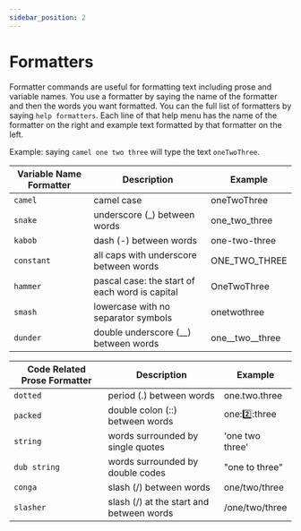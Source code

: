 ```yaml
---
sidebar_position: 2
---
```


# Formatters

Formatter commands are useful for formatting text including prose and variable names. You use a formatter by saying the name of the formatter and then the words you want formatted. You can the full list of formatters by saying `help formatters`. Each line of that help menu has the name of the formatter on the right and example text formatted by that formatter on the left.

Example: saying `camel one two three` will type the text `oneTwoThree`.

| Variable Name Formatter | Description                                    | Example             |
| ----------------------- | ---------------------------------------------- | ------------------- |
| `camel`                 | camel case                                     | oneTwoThree         |
| `snake`                 | underscore (\_) between words                  | one_two_three       |
| `kabob`                 | dash (-) between words                         | one-two-three       |
| `constant`              | all caps with underscore between words         | ONE_TWO_THREE       |
| `hammer`                | pascal case: the start of each word is capital | OneTwoThree         |
| `smash`                 | lowercase with no separator symbols            | onetwothree         |
| `dunder`                | double underscore (\_\_) between words         | one\_\_two\_\_three |

| Code Related Prose Formatter | Description                              | Example          |
| ---------------------------- | ---------------------------------------- | ---------------- |
| `dotted`                     | period (.) between words                 | one.two.three    |
| `packed`                     | double colon (::) between words          | one\::two::three |
| `string`                     | words surrounded by single quotes        | 'one two three'  |
| `dub string`                 | words surrounded by double codes         | "one to three"   |
| `conga`                      | slash (/) between words                  | one/two/three    |
| `slasher`                    | slash (/) at the start and between words | /one/two/three   |
